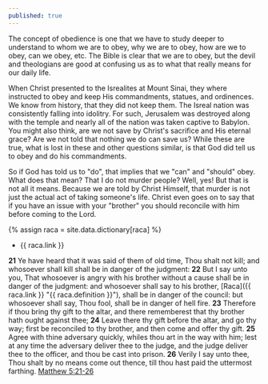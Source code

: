 ```yaml
---
published: true
---
```

The concept of obedience is one that we have to study deeper to understand to whom we are to obey, why we are to obey, how are we to obey, can we obey, etc. The Bible is clear that we are to obey, but the devil and theologians are good at confusing us as to what that really means for our daily life.

When Christ presented to the Isrealites at Mount Sinai, they where instructed to obey and keep His commandments, statues, and ordinences. We know from history, that they did not keep them. The Isreal nation was consistently falling into idolitry. For such, Jerusalem was destroyed along with the temple and nearly all of the nation was taken captive to Babylon. You might also think, are we not save by Christ's sacrifice and His eternal grace? Are we not told that nothing we do can save us? While these are true, what is lost in these and other questions similar, is that God did tell us to obey and do his commandments.



So if God has told us to "do", that implies that we "can" and "should" obey. What does that mean? That I do not murder people? Well, yes! But that is not all it means. Because we are told by Christ Himself, that murder is not just the actual act of taking someone's life. Christ even goes on to say that if you have an issue with your "brother" you should reconcile with him before coming to the Lord.

{% assign raca = site.data.dictionary[raca] %}
* {{ raca.link }}

>
**21** Ye have heard that it was said of them of old time, Thou shalt not kill; and whosoever shall kill shall be in danger of the judgment:
**22** But I say unto you, That whosoever is angry with his brother without a cause shall be in danger of the judgment: and whosoever shall say to his brother, [Raca]({{ raca.link }} "{{ raca.definition }}"), shall be in danger of the council: but whosoever shall say, Thou fool, shall be in danger of hell fire.
**23** Therefore if thou bring thy gift to the altar, and there rememberest that thy brother hath ought against thee;
**24** Leave there thy gift before the altar, and go thy way; first be reconciled to thy brother, and then come and offer thy gift.
**25** Agree with thine adversary quickly, whiles thou art in the way with him; lest at any time the adversary deliver thee to the judge, and the judge deliver thee to the officer, and thou be cast into prison.
**26** Verily I say unto thee, Thou shalt by no means come out thence, till thou hast paid the uttermost farthing.
[Matthew 5:21-26]({{site.biblegateway}}Matthew+5:21-26)
